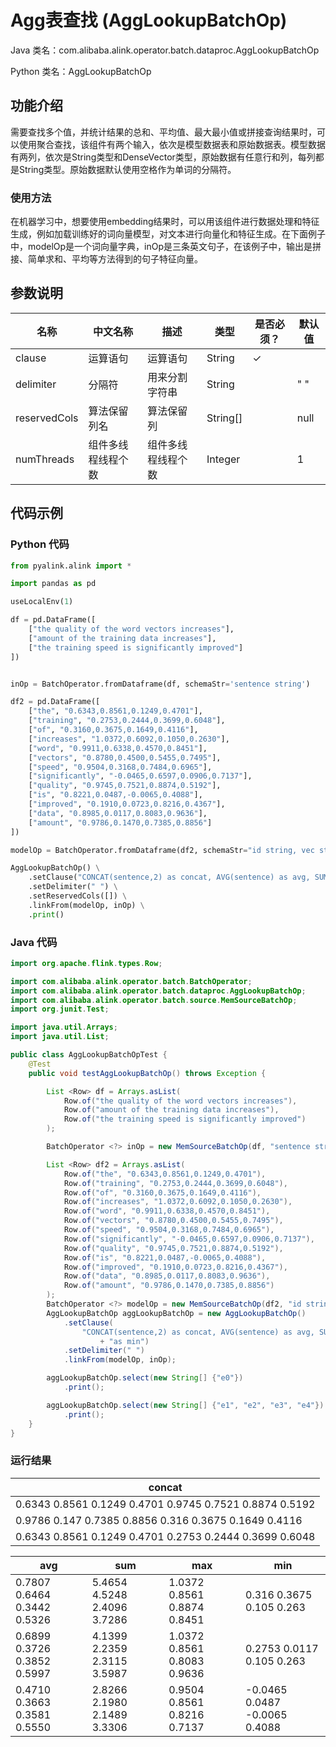 # Agg表查找 (AggLookupBatchOp)
Java 类名：com.alibaba.alink.operator.batch.dataproc.AggLookupBatchOp

Python 类名：AggLookupBatchOp


## 功能介绍
需要查找多个值，并统计结果的总和、平均值、最大最小值或拼接查询结果时，可以使用聚合查找，该组件有两个输入，依次是模型数据表和原始数据表。模型数据有两列，依次是String类型和DenseVector类型，原始数据有任意行和列，每列都是String类型。原始数据默认使用空格作为单词的分隔符。

### 使用方法

在机器学习中，想要使用embedding结果时，可以用该组件进行数据处理和特征生成，例如加载训练好的词向量模型，对文本进行向量化和特征生成。在下面例子中，modelOp是一个词向量字典，inOp是三条英文句子，在该例子中，输出是拼接、简单求和、平均等方法得到的句子特征向量。

## 参数说明

| 名称 | 中文名称 | 描述 | 类型 | 是否必须？ | 默认值 |
| --- | --- | --- | --- | --- | --- |
| clause | 运算语句 | 运算语句 | String | ✓ |  |
| delimiter | 分隔符 | 用来分割字符串 | String |  | " " |
| reservedCols | 算法保留列名 | 算法保留列 | String[] |  | null |
| numThreads | 组件多线程线程个数 | 组件多线程线程个数 | Integer |  | 1 |


## 代码示例
### Python 代码
```python
from pyalink.alink import *

import pandas as pd

useLocalEnv(1)

df = pd.DataFrame([
    ["the quality of the word vectors increases"],
    ["amount of the training data increases"],
    ["the training speed is significantly improved"]
])


inOp = BatchOperator.fromDataframe(df, schemaStr='sentence string')

df2 = pd.DataFrame([
    ["the", "0.6343,0.8561,0.1249,0.4701"],
    ["training", "0.2753,0.2444,0.3699,0.6048"],
    ["of", "0.3160,0.3675,0.1649,0.4116"],
    ["increases", "1.0372,0.6092,0.1050,0.2630"],
    ["word", "0.9911,0.6338,0.4570,0.8451"],
    ["vectors", "0.8780,0.4500,0.5455,0.7495"],
    ["speed", "0.9504,0.3168,0.7484,0.6965"],
    ["significantly", "-0.0465,0.6597,0.0906,0.7137"],
    ["quality", "0.9745,0.7521,0.8874,0.5192"],
    ["is", "0.8221,0.0487,-0.0065,0.4088"],
    ["improved", "0.1910,0.0723,0.8216,0.4367"],
    ["data", "0.8985,0.0117,0.8083,0.9636"],
    ["amount", "0.9786,0.1470,0.7385,0.8856"]
])

modelOp = BatchOperator.fromDataframe(df2, schemaStr="id string, vec string")

AggLookupBatchOp() \
    .setClause("CONCAT(sentence,2) as concat, AVG(sentence) as avg, SUM(sentence) as sum,MAX(sentence) as max,MIN(sentence) as min") \
    .setDelimiter(" ") \
    .setReservedCols([]) \
    .linkFrom(modelOp, inOp) \
    .print()
```
### Java 代码
```java
import org.apache.flink.types.Row;

import com.alibaba.alink.operator.batch.BatchOperator;
import com.alibaba.alink.operator.batch.dataproc.AggLookupBatchOp;
import com.alibaba.alink.operator.batch.source.MemSourceBatchOp;
import org.junit.Test;

import java.util.Arrays;
import java.util.List;

public class AggLookupBatchOpTest {
	@Test
	public void testAggLookupBatchOp() throws Exception {

		List <Row> df = Arrays.asList(
			Row.of("the quality of the word vectors increases"),
			Row.of("amount of the training data increases"),
			Row.of("the training speed is significantly improved")
		);

		BatchOperator <?> inOp = new MemSourceBatchOp(df, "sentence string");

		List <Row> df2 = Arrays.asList(
			Row.of("the", "0.6343,0.8561,0.1249,0.4701"),
			Row.of("training", "0.2753,0.2444,0.3699,0.6048"),
			Row.of("of", "0.3160,0.3675,0.1649,0.4116"),
			Row.of("increases", "1.0372,0.6092,0.1050,0.2630"),
			Row.of("word", "0.9911,0.6338,0.4570,0.8451"),
			Row.of("vectors", "0.8780,0.4500,0.5455,0.7495"),
			Row.of("speed", "0.9504,0.3168,0.7484,0.6965"),
			Row.of("significantly", "-0.0465,0.6597,0.0906,0.7137"),
			Row.of("quality", "0.9745,0.7521,0.8874,0.5192"),
			Row.of("is", "0.8221,0.0487,-0.0065,0.4088"),
			Row.of("improved", "0.1910,0.0723,0.8216,0.4367"),
			Row.of("data", "0.8985,0.0117,0.8083,0.9636"),
			Row.of("amount", "0.9786,0.1470,0.7385,0.8856")
		);
		BatchOperator <?> modelOp = new MemSourceBatchOp(df2, "id string, vec string");
		AggLookupBatchOp aggLookupBatchOp = new AggLookupBatchOp()
			.setClause(
				"CONCAT(sentence,2) as concat, AVG(sentence) as avg, SUM(sentence) as sum,MAX(sentence) as max,MIN(sentence) "
					+ "as min")
			.setDelimiter(" ")
			.linkFrom(modelOp, inOp);

		aggLookupBatchOp.select(new String[] {"e0"})
			.print();

		aggLookupBatchOp.select(new String[] {"e1", "e2", "e3", "e4"})
			.print();
    }
}
```

### 运行结果

|concat|
|---|
|0.6343 0.8561 0.1249 0.4701 0.9745 0.7521 0.8874 0.5192|
|0.9786 0.147 0.7385 0.8856 0.316 0.3675 0.1649 0.4116|
|0.6343 0.8561 0.1249 0.4701 0.2753 0.2444 0.3699 0.6048|

avg|sum|max|min
---|---|---|---
0.7807 0.6464 0.3442 0.5326|5.4654 4.5248 2.4096 3.7286|1.0372 0.8561 0.8874 0.8451|0.316 0.3675 0.105 0.263
0.6899 0.3726 0.3852 0.5997|4.1399 2.2359 2.3115 3.5987|1.0372 0.8561 0.8083 0.9636|0.2753 0.0117 0.105 0.263
0.4710 0.3663 0.3581 0.5550|2.8266 2.1980 2.1489 3.3306|0.9504 0.8561 0.8216 0.7137|-0.0465 0.0487 -0.0065 0.4088

